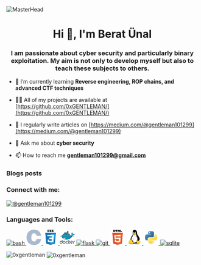![MasterHead](https://www.google.com/url?sa=i&url=https%3A%2F%2Fwallpapercave.com%2Fminimalist-book-wallpapers&psig=AOvVaw1yxB5XFs3xO2nXVgG1QL2d&ust=1758155232392000&source=images&cd=vfe&opi=89978449&ved=0CBEQjRxqFwoTCNCHxuPE3o8DFQAAAAAdAAAAABAE)

<h1 align="center">Hi 👋, I'm Berat Ünal</h1>
<h3 align="center">I am passionate about cyber security and particularly binary exploitation. My aim is not only to develop myself but also to teach these subjects to others.</h3>

- 🌱 I’m currently learning **Reverse engineering, ROP chains, and advanced CTF techniques**

- 👨‍💻 All of my projects are available at [https://github.com/0xGENTLEMAN/](https://github.com/0xGENTLEMAN/)

- 📝 I regularly write articles on [https://medium.com/@gentleman101299](https://medium.com/@gentleman101299)

- 💬 Ask me about **cyber security**

- 📫 How to reach me **gentleman101299@gmail.com**

### Blogs posts
<!-- BLOG-POST-LIST:START -->
<!-- BLOG-POST-LIST:END -->

<h3 align="left">Connect with me:</h3>
<p align="left">
<a href="https://medium.com/@gentleman101299" target="blank"><img align="center" src="https://raw.githubusercontent.com/rahuldkjain/github-profile-readme-generator/master/src/images/icons/Social/medium.svg" alt="@gentleman101299" height="30" width="40" /></a>
</p>

<h3 align="left">Languages and Tools:</h3>
<p align="left"> <a href="https://www.gnu.org/software/bash/" target="_blank" rel="noreferrer"> <img src="https://www.vectorlogo.zone/logos/gnu_bash/gnu_bash-icon.svg" alt="bash" width="40" height="40"/> </a> <a href="https://www.cprogramming.com/" target="_blank" rel="noreferrer"> <img src="https://raw.githubusercontent.com/devicons/devicon/master/icons/c/c-original.svg" alt="c" width="40" height="40"/> </a> <a href="https://www.w3schools.com/css/" target="_blank" rel="noreferrer"> <img src="https://raw.githubusercontent.com/devicons/devicon/master/icons/css3/css3-original-wordmark.svg" alt="css3" width="40" height="40"/> </a> <a href="https://www.docker.com/" target="_blank" rel="noreferrer"> <img src="https://raw.githubusercontent.com/devicons/devicon/master/icons/docker/docker-original-wordmark.svg" alt="docker" width="40" height="40"/> </a> <a href="https://flask.palletsprojects.com/" target="_blank" rel="noreferrer"> <img src="https://www.vectorlogo.zone/logos/pocoo_flask/pocoo_flask-icon.svg" alt="flask" width="40" height="40"/> </a> <a href="https://git-scm.com/" target="_blank" rel="noreferrer"> <img src="https://www.vectorlogo.zone/logos/git-scm/git-scm-icon.svg" alt="git" width="40" height="40"/> </a> <a href="https://www.w3.org/html/" target="_blank" rel="noreferrer"> <img src="https://raw.githubusercontent.com/devicons/devicon/master/icons/html5/html5-original-wordmark.svg" alt="html5" width="40" height="40"/> </a> <a href="https://www.linux.org/" target="_blank" rel="noreferrer"> <img src="https://raw.githubusercontent.com/devicons/devicon/master/icons/linux/linux-original.svg" alt="linux" width="40" height="40"/> </a> <a href="https://www.python.org" target="_blank" rel="noreferrer"> <img src="https://raw.githubusercontent.com/devicons/devicon/master/icons/python/python-original.svg" alt="python" width="40" height="40"/> </a> <a href="https://www.sqlite.org/" target="_blank" rel="noreferrer"> <img src="https://www.vectorlogo.zone/logos/sqlite/sqlite-icon.svg" alt="sqlite" width="40" height="40"/> </a> </p>

<p><img align="left" src="https://github-readme-stats.vercel.app/api/top-langs?username=0xgentleman&show_icons=true&locale=en&layout=compact" alt="0xgentleman" /></p>

<p>&nbsp;<img align="center" src="https://github-readme-stats.vercel.app/api?username=0xgentleman&show_icons=true&locale=en" alt="0xgentleman" /></p>

